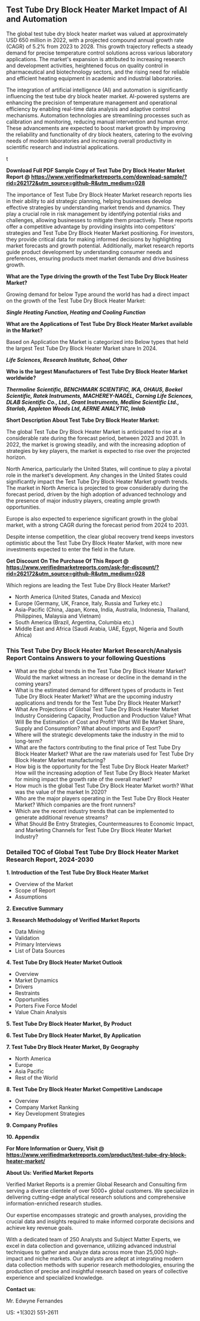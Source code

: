 <h2>Test Tube Dry Block Heater Market Impact of AI and Automation</h2><p>The global test tube dry block heater market was valued at approximately USD 650 million in 2022, with a projected compound annual growth rate (CAGR) of 5.2% from 2023 to 2028. This growth trajectory reflects a steady demand for precise temperature control solutions across various laboratory applications. The market's expansion is attributed to increasing research and development activities, heightened focus on quality control in pharmaceutical and biotechnology sectors, and the rising need for reliable and efficient heating equipment in academic and industrial laboratories.</p><p>The integration of artificial intelligence (AI) and automation is significantly influencing the test tube dry block heater market. AI-powered systems are enhancing the precision of temperature management and operational efficiency by enabling real-time data analysis and adaptive control mechanisms. Automation technologies are streamlining processes such as calibration and monitoring, reducing manual intervention and human error. These advancements are expected to boost market growth by improving the reliability and functionality of dry block heaters, catering to the evolving needs of modern laboratories and increasing overall productivity in scientific research and industrial applications.</p>t</p><p id="" class=""><strong>Download Full PDF Sample Copy of Test Tube Dry Block Heater Market Report @ <a href="https://www.verifiedmarketreports.com/download-sample/?rid=262172&utm_source=github-R&utm_medium=028" target="_blank">https://www.verifiedmarketreports.com/download-sample/?rid=262172&utm_source=github-R&utm_medium=028</a></strong></p><p>The importance of&nbsp;Test Tube Dry Block Heater Market research reports lies in their ability to aid strategic planning, helping businesses develop effective strategies by understanding market trends and dynamics. They play a crucial role in risk management by identifying potential risks and challenges, allowing businesses to mitigate them proactively. These reports offer a competitive advantage by providing insights into competitors' strategies and Test Tube Dry Block Heater Market positioning. For investors, they provide critical data for making informed decisions by highlighting market forecasts and growth potential. Additionally, market research reports guide product development by understanding consumer needs and preferences, ensuring products meet market demands and drive business growth.</p><p><strong>What are the&nbsp;Type driving the growth of the Test Tube Dry Block Heater Market?</strong></p><p id="" class="">Growing demand for below Type around the world has had a direct impact on the growth of the Test Tube Dry Block Heater Market:</p><em><strong>Single Heating Function, Heating and Cooling Function</strong></em></p><strong>What are the&nbsp;Applications&nbsp;of Test Tube Dry Block Heater Market available in the Market?</strong></p><p id="" class="">Based on Application the Market is categorized into Below types that held the largest Test Tube Dry Block Heater Market share In 2024.</p><em><strong>Life Sciences, Research Institute, School, Other</strong></em></p><strong>Who is the largest Manufacturers of Test Tube Dry Block Heater Market worldwide?</strong></p><p><em><strong>Thermoline Scientific, BENCHMARK SCIENTIFIC, IKA, OHAUS, Boekel Scientific, Ratek Instruments, MACHEREY-NAGEL, Corning Life Sciences, DLAB Scientific Co., Ltd., Grant Instruments, Medline Scientific Ltd., Starlab, Appleton Woods Ltd, AERNE ANALYTIC, Imlab</strong></em></p><p id="" class=""><strong>Short Description About Test Tube Dry Block Heater Market:</strong></p><p>The global Test Tube Dry Block Heater Market is anticipated to rise at a considerable rate during the forecast period, between 2023 and 2031. In 2022, the market is growing steadily, and with the increasing adoption of strategies by key players, the market is expected to rise over the projected horizon.</p><p>North America, particularly the United States, will continue to play a pivotal role in the market's development. Any changes in the United States could significantly impact the Test Tube Dry Block Heater Market growth trends. The market in North America is projected to grow considerably during the forecast period, driven by the high adoption of advanced technology and the presence of major industry players, creating ample growth opportunities.</p><p>Europe is also expected to experience significant growth in the global market, with a strong CAGR during the forecast period from 2024 to 2031.</p><p>Despite intense competition, the clear global recovery trend keeps investors optimistic about the Test Tube Dry Block Heater Market, with more new investments expected to enter the field in the future.</p><p id="" class=""><strong>Get Discount On The Purchase Of This Report @ <a href="https://www.verifiedmarketreports.com/ask-for-discount/?rid=262172&utm_source=github-R&utm_medium=028" target="_blank">https://www.verifiedmarketreports.com/ask-for-discount/?rid=262172&utm_source=github-R&utm_medium=028</a></strong></p>Which regions are leading the Test Tube Dry Block Heater Market?</p><ul><li>North America (United States, Canada and Mexico)</li><li>Europe (Germany, UK, France, Italy, Russia and Turkey etc.)</li><li>Asia-Pacific (China, Japan, Korea, India, Australia, Indonesia, Thailand, Philippines, Malaysia and Vietnam)</li><li>South America (Brazil, Argentina, Columbia etc.)</li><li>Middle East and Africa (Saudi Arabia, UAE, Egypt, Nigeria and South Africa)</li></ul><h3 id="" class="">This Test Tube Dry Block Heater Market Research/Analysis Report Contains Answers to your following Questions</h3><ul><li>What are the global trends in the Test Tube Dry Block Heater Market? Would the market witness an increase or decline in the demand in the coming years?</li><li>What is the estimated demand for different types of products in Test Tube Dry Block Heater Market? What are the upcoming industry applications and trends for the Test Tube Dry Block Heater Market?</li><li>What Are Projections of Global Test Tube Dry Block Heater Market Industry Considering Capacity, Production and Production Value? What Will Be the Estimation of Cost and Profit? What Will Be Market Share, Supply and Consumption? What about imports and Export?</li><li>Where will the strategic developments take the industry in the mid to long-term?</li><li>What are the factors contributing to the final price of Test Tube Dry Block Heater Market? What are the raw materials used for Test Tube Dry Block Heater Market manufacturing?</li><li>How big is the opportunity for the Test Tube Dry Block Heater Market? How will the increasing adoption of Test Tube Dry Block Heater Market for mining impact the growth rate of the overall market?</li><li>How much is the global Test Tube Dry Block Heater Market worth? What was the value of the market In 2020?</li><li>Who are the major players operating in the Test Tube Dry Block Heater Market? Which companies are the front runners?</li><li>Which are the recent industry trends that can be implemented to generate additional revenue streams?</li><li>What Should Be Entry Strategies, Countermeasures to Economic Impact, and Marketing Channels for Test Tube Dry Block Heater Market Industry?</li></ul><h3 id="" class="">Detailed TOC of Global Test Tube Dry Block Heater Market Research Report, 2024-2030</h3><p id="" class=""><strong>1. Introduction of the Test Tube Dry Block Heater Market</strong></p><ul><li>Overview of the Market</li><li>Scope of Report</li><li>Assumptions</li></ul><p id="" class=""><strong>2. Executive Summary</strong></p><p id="" class=""><strong>3. Research Methodology of Verified Market Reports</strong></p><ul><li>Data Mining</li><li>Validation</li><li>Primary Interviews</li><li>List of Data Sources</li></ul><p id="" class=""><strong>4. Test Tube Dry Block Heater Market Outlook</strong></p><ul><li>Overview</li><li>Market Dynamics</li><li>Drivers</li><li>Restraints</li><li>Opportunities</li><li>Porters Five Force Model</li><li>Value Chain Analysis</li></ul><p id="" class=""><strong>5. Test Tube Dry Block Heater Market, By Product</strong></p><p id="" class=""><strong>6. Test Tube Dry Block Heater Market, By Application</strong></p><p id="" class=""><strong>7. Test Tube Dry Block Heater Market, By Geography</strong></p><ul><li>North America</li><li>Europe</li><li>Asia Pacific</li><li>Rest of the World</li></ul><p id="" class=""><strong>8. Test Tube Dry Block Heater Market Competitive Landscape</strong></p><ul><li>Overview</li><li>Company Market Ranking</li><li>Key Development Strategies</li></ul><p id="" class=""><strong>9. Company Profiles</strong></p><p id="" class=""><strong>10. Appendix</strong></p><p id="" class=""><strong>For More Information or Query, Visit @ <a href="https://www.verifiedmarketreports.com/product/test-tube-dry-block-heater-market/" target="_blank">https://www.verifiedmarketreports.com/product/test-tube-dry-block-heater-market/</a></strong></p><p id="" class=""><strong>About Us: Verified Market Reports</strong></p><p id="" class="">Verified Market Reports is a premier Global Research and Consulting firm serving a diverse clientele of over 5000+ global customers. We specialize in delivering cutting-edge analytical research solutions and comprehensive information-enriched research studies.</p><p id="" class="">Our expertise encompasses strategic and growth analyses, providing the crucial data and insights required to make informed corporate decisions and achieve key revenue goals.</p><p id="" class="">With a dedicated team of 250 Analysts and Subject Matter Experts, we excel in data collection and governance, utilizing advanced industrial techniques to gather and analyze data across more than 25,000 high-impact and niche markets. Our analysts are adept at integrating modern data collection methods with superior research methodologies, ensuring the production of precise and insightful research based on years of collective experience and specialized knowledge.</p><p id="" class=""><strong>Contact us:</strong></p><p id="" class="">Mr. Edwyne Fernandes</p><p id="" class="">US: +1(302) 551-2611</p>